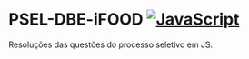 # PSEL-DBE-iFOOD [![JavaScript](https://img.shields.io/badge/JavaScript-F7DF1E?style=for-the-badge&logo=javascript&logoColor=black)]()
Resoluções das questões do processo seletivo em JS.


